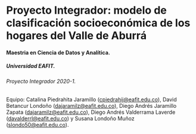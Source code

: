  # Proyecto Integrador: modelo de clasificación socioeconómica de los hogares del Valle de Aburrá
 
#### Maestria en Ciencia de Datos y Analítica.

##### Universidad EAFIT.

###### Proyecto Integrador 2020-1.

Equipo: Catalina Piedrahita Jaramillo (cpiedrahij@eafit.edu.co), David Betancur Londoño (dajaramilz@eafit.edu.co), Diego Andrés Jaramillo Zapata (dajaramilz@eafit.edu.co), Diego Andrés Valderrama Laverde (davalderrl@eafit.edu.co) y Susana Londoño Muñoz (slondo50@eafit.edu.co).